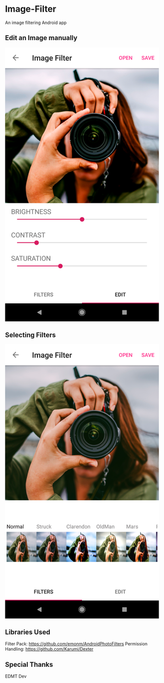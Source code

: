 # Image-Filter
An image filtering Android app

## Edit an Image manually

![alt text](https://github.com/chenhuiyeh/Image-Filter/blob/master/demo/edit-fragment.png)

## Selecting Filters

![alt text](https://github.com/chenhuiyeh/Image-Filter/blob/master/demo/filters-fragment.png)

## Libraries Used
Filter Pack: https://github.com/emonm/AndroidPhotoFilters
Permission Handling: https://github.com/Karumi/Dexter

## Special Thanks
EDMT Dev


